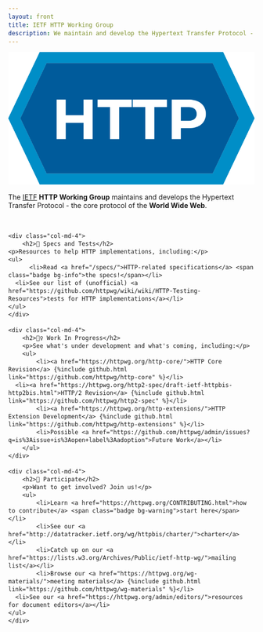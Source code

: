 ```yaml
---
layout: front
title: IETF HTTP Working Group
description: We maintain and develop the Hypertext Transfer Protocol - the core protocol of the World Wide Web
---
```


<div class="container">
<div class="row">

  <div class="col-lg-2"></div>
  <div class="col-lg-5">
  	<img src="/assets/http.svg" class="img-fluid">
  </div>
  <div class="col-lg-3">
    <p class="lead">The <a href="http://www.ietf.org/">IETF</a> <strong>HTTP Working Group</strong> maintains and develops the Hypertext Transfer Protocol - the core protocol of the <strong>World Wide Web</strong>.</p>
  </div>
  <div class="col-lg-2"></div>

</div>

<div class="row">
  <div class="col">&nbsp;</div>
</div>

<div class="row">
	
	<div class="col-md-4">
		<h2>📄 Specs and Tests</h2>
    <p>Resources to help HTTP implementations, including:</p>
    <ul>
		  <li>Read <a href="/specs/">HTTP-related specifications</a> <span class="badge bg-info">the specs!</span></li>
      <li>See our list of (unofficial) <a href="https://github.com/httpwg/wiki/wiki/HTTP-Testing-Resources">tests for HTTP implementations</a></li>
    </ul>
	</div>

	<div class="col-md-4">
		<h2>👷‍♀️ Work In Progress</h2>
		<p>See what's under development and what's coming, including:</p>
		<ul>
			<li><a href="https://httpwg.org/http-core/">HTTP Core Revision</a> {%include github.html link="https://github.com/httpwg/http-core" %}</li>
      <li><a href="https://httpwg.org/http2-spec/draft-ietf-httpbis-http2bis.html">HTTP/2 Revision</a> {%include github.html link="https://github.com/httpwg/http2-spec" %}</li>
			<li><a href="https://httpwg.org/http-extensions/">HTTP Extension Development</a> {%include github.html link="https://github.com/httpwg/http-extensions" %}</li>
			<li>Possible <a href="https://github.com/httpwg/admin/issues?q=is%3Aissue+is%3Aopen+label%3Aadoption">Future Work</a></li>
		</ul>
	</div>

	<div class="col-md-4">
		<h2>👋 Participate</h2>
		<p>Want to get involved? Join us!</p>
		<ul>
			<li>Learn <a href="https://httpwg.org/CONTRIBUTING.html">how to contribute</a> <span class="badge bg-warning">start here</span></li>
			<li>See our <a href="http://datatracker.ietf.org/wg/httpbis/charter/">charter</a></li>
			<li>Catch up on our <a href="https://lists.w3.org/Archives/Public/ietf-http-wg/">mailing list</a></li>
			<li>Browse our <a href="https://httpwg.org/wg-materials/">meeting materials</a> {%include github.html link="https://github.com/httpwg/wg-materials" %}</li>
      <li>See our <a href="https://httpwg.org/admin/editors/">resources for document editors</a></li>
    </ul>
	</div>

</div>
</div>
